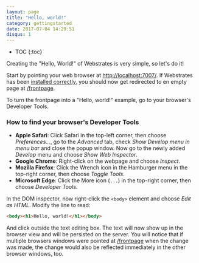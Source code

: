```yaml
---
layout: page
title: "Hello, world!"
category: gettingstarted
date: 2017-07-04 14:29:51
disqus: 1
---
```


* TOC
{:toc}

Creating the "Hello, World!" of Webstrates is very simple, so let's do it!

Start by pointing your web browser at [http://localhost:7007/](http://localhost:7007/). If
Webstrates has been [installed correctly](/gettingstarted/installation), you should now get
redirected to en empty page at [/frontpage](http://localhost:7007/frontpage).

To turn the frontpage into a "Hello, world!" example, go to your browser's Developer Tools.

<div class="info box">
	<h3>How to find your browser's Developer Tools</h3>
	<ul>
		<li>
			<strong>Apple Safari</strong>:
			Click Safari in the top-left corner, then choose <em>Preferences...</em>, go to the
			<em>Advanced</em> tab, check <em>Show Develop menu in menu bar</em> and close the popup
			window. Now go to the newly added <em>Develop</em> menu and choose <em>Show Web
			Inspector</em>.
		</li>
		<li>
			<strong>Google Chrome</strong>:
			Right-click on the webpage and choose <em>Inspect</em>.
		</li>
		<li>
			<strong>Mozilla Firefox</strong>:
			Click the Wrench icon in the Hamburger menu in the top-right corner, then choose <em>Toggle
			Tools</em>.
		</li>
		<li>
			<strong>Microsoft Edge</strong>:
			Click the More icon (<code>...</code>) in the top-right corner, then choose <em>Developer
			Tools</em>.
		</li>
	</ul>
</div>

In the DOM inspector, now right-click the `<body>` element and choose _Edit as HTML_. Modify the
line to read:

```html
<body><h1>Hello, world!</h1></body>
```

And click outside the text editing box. The text will now show up in the browser view and will be
persisted on the server. You will notice that if multiple browsers windows were pointed at
[/frontpage](http://localhost:7007/frontpage) when the change was made, the change would also be
reflected immediately in the other browser windows, too.


